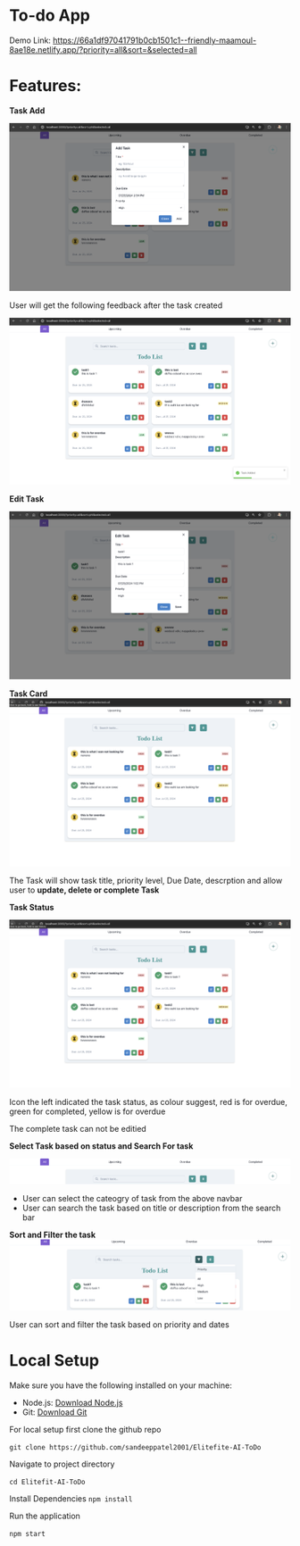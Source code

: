 # To-do App

Demo Link: https://66a1df97041791b0cb1501c1--friendly-maamoul-8ae18e.netlify.app/?priority=all&sort=&selected=all


# Features:

**Task Add**

![](src/assets2/Addtask.png)

User will get the following feedback after the task created

![](src/assets2/feedback.png)

**Edit Task**

![](src/assets2/edit.png)



**Task Card**
![](src/assets2/ALLTask.png)

The Task will show task title, priority level, Due Date, descrption and allow user to **update, delete or complete Task**

**Task Status**

![](src/assets2/ALLTask.png)

Icon the left indicated the task status, as colour suggest, red is for overdue, green for completed, yellow is for overdue

The complete task can not be editied

**Select Task based on status and Search For task**



![](src/assets2/nav.png)

- User can select the cateogry of task from the above navbar
- User can search the task based on title or description from the search bar

**Sort and Filter the task**
![](src/assets2/sort.png)


User can sort and filter the task based on priority and dates



# Local Setup

Make sure you have the following installed on your machine:

- Node.js: [Download Node.js](https://nodejs.org/)
- Git: [Download Git](https://git-scm.com/)

For local setup first clone the github repo

`
git clone https://github.com/sandeeppatel2001/Elitefite-AI-ToDo
`

Navigate to project directory

`
cd Elitefit-AI-ToDo
`

Install Dependencies
`
npm install
`

Run the application

`
npm start
`